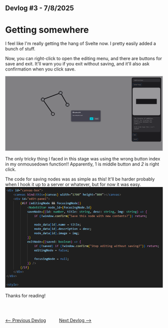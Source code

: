 ## Devlog #3 - 7/8/2025
# Getting somewhere

I feel like I'm really getting the hang of Svelte now. I pretty easily added a bunch of stuff.

Now, you can right-click to open the editing menu, and there are buttons for save and exit. It'll warn you if you exit without saving, and it'll also ask confirmation when you click save.

![Interface](img/devlog_3_interface.png)

The only tricky thing I faced in this stage was using the wrong button index in my onmousedown function!! Apparently, 1 is middle button and *2* is right click.

The code for saving nodes was as simple as this! It'll be harder probably when I hook it up to a server or whatever, but for now it was easy.
![Code](img/devlog_3_code.png)

Thanks for reading!

<br>
<br>

[<-- Previous Devlog](DEVLOG_2.md)   [Next Devlog -->](DNA_DEVLOG_4.md)